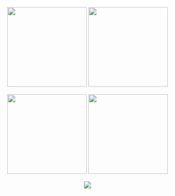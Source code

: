 <p align="center">
  <img src="https://github-readme-stats.vercel.app/api?username=omcarr&theme=gotham&show_icons=true" height="180"/>
  <img src="https://github-readme-stats.vercel.app/api/top-langs/?username=omcarr&theme=gotham" height="180"/>
</p>

<p align="center">
  <img src="https://leetcard.jacoblin.cool/omcarr?theme=wtf&font=Fira+Code&ext=heatmap" height="180"/>
  <img src="https://codeforces-readme-stats.vercel.app/api/card?username=omcarr&theme=vue&disable_animations=false&show_icons=true&force_username=true" height="180"/>
</p>


<p align="center">
  <img src="https://komarev.com/ghpvc/?username=omcarr&style=for-the-badge&color=343434"/>
</p>
